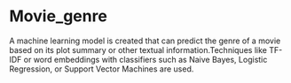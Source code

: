 # Movie_genre

A machine learning model is created that can predict the genre of a movie based on its plot summary or other textual
information.Techniques like TF-IDF or word embeddings with classifiers such as Naive Bayes, Logistic
Regression, or Support Vector Machines are used.

